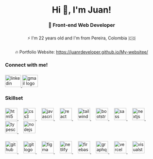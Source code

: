 <h1 align="center">Hi 👋, I'm Juan!</h1>

###

<h3 align="center">📌 Front-end Web Developer</h3>

###

<p align="center">⚡️ I'm 22 years old and I'm from Pereira, Colombia 🇨🇴</p>

###

<div align="center">
    <p>🔥 Portfolio Website:
   <a href="https://juanrdeveloper.github.io/My-websitee/" target="_blank">https://juanrdeveloper.github.io/My-websitee/</a>
      </p>
  </div>

###

<h3 align="left">Connect with me!</h3>

###

<div align="left">

  </a>
  <a href="https://www.linkedin.com/in/juan-david-702a6a306/" target="_blank">
    <img src="https://raw.githubusercontent.com/maurodesouza/profile-readme-generator/master/src/assets/icons/social/linkedin/default.svg" width="52" height="40" alt="linkedin logo"  />
  </a>
 
  <a href="mailto:medrandajuan843@gmail.com" target="_blank">
    <img src="https://raw.githubusercontent.com/maurodesouza/profile-readme-generator/master/src/assets/icons/social/gmail/default.svg" width="52" height="40" alt="gmail logo"  />
  </a>
</div>

###

<h3 align="left">Skillset</h3>

###

<div align="left">
  <a target="_blank" href="https://developer.mozilla.org/es/docs/Web/HTML">
    <img
      src="https://skillicons.dev/icons?i=html"
      height="40"
      alt="html5 logo"
    />
  </a>
  <img width="12" />
  <a target="_blank" href="https://developer.mozilla.org/en-US/docs/Web/CSS">
    <img src="https://skillicons.dev/icons?i=css" height="40" alt="css3 logo" />
  </a>
  <img width="12" />
  <a
    target="_blank"
    href="https://developer.mozilla.org/es/docs/Web/JavaScript"
  >
    <img
      src="https://skillicons.dev/icons?i=js"
      height="40"
      alt="javascript logo"
    />
  </a>
  <img width="12" />
  <a target="_blank" href="https://react.dev/">
    <img
      src="https://skillicons.dev/icons?i=react"
      height="40"
      alt="react logo"
    />
  </a>
  <img width="12" />
  <a target="_blank" href="https://tailwindcss.com/">
    <img
      src="https://skillicons.dev/icons?i=tailwind"
      height="40"
      alt="tailwindcss logo"
    />
  </a>
  <img width="12" />
  <a target="_blank" href="https://getbootstrap.com/">
    <img
      src="https://skillicons.dev/icons?i=bootstrap"
      height="40"
      alt="bootstrap logo"
    />
  </a>
  <img width="12" />
  <a target="_blank" href="https://sass-lang.com/">
    <img
      src="https://skillicons.dev/icons?i=sass"
      height="40"
      alt="sass logo"
    />
  </a>
  <img width="12" />
  <a target="_blank" href="https://nextjs.org/">
    <img
      src="https://skillicons.dev/icons?i=nextjs"
      height="40"
      alt="nextjs logo"
    />
  </a>
  <img width="12" />
  <a target="_blank" href="https://www.typescriptlang.org/">
    <img
      src="https://skillicons.dev/icons?i=typescript"
      height="40"
      alt="typescript logo"
    />
  </a>
    <img width="12" />
  <a target="_blank" href="https://nodejs.org/en">
    <img
      src="https://skillicons.dev/icons?i=nodejs"
      height="40"
      alt="nodejs logo"
    />
  </a>
</div>

###
<div align="left">
  <a target="_blank" href="https://github.com/">
    <img
      src="https://skillicons.dev/icons?i=github"
      height="40"
      alt="github logo"
    />
  </a>
  <img width="12" />
  <a target="_blank" href="https://git-scm.com/">
    <img src="https://skillicons.dev/icons?i=git" height="40" alt="git logo" />
  </a>
  </a>
  <img width="12" />
  <a target="_blank" href="https://www.figma.com/">
    <img
      src="https://skillicons.dev/icons?i=figma"
      height="40"
      alt="figma logo"
    />
  </a>
  <img width="12" />
  <a target="_blank" href="https://www.netlify.com/">
    <img
      src="https://skillicons.dev/icons?i=netlify"
      height="40"
      alt="netlify logo"
    />
  </a>
  <img width="12" />
  <a target="_blank" href="https://firebase.google.com/">
    <img
      src="https://skillicons.dev/icons?i=firebase"
      height="40"
      alt="firebase logo"
    />
  </a>
   <img width="12" />
  <a target="_blank" href="https://graphql.org/">
    <img
      src="https://skillicons.dev/icons?i=graphql"
      height="40"
      alt="graphql logo"
    />
  </a>
  <img width="12" />
  <a target="_blank" href="https://vercel.com/">
    <img
      src="https://skillicons.dev/icons?i=vercel"
      height="40"
      alt="vercel logo"
    />
  </a>
   <img width="12" />
  <a target="_blank" href="https://code.visualstudio.com/">
    <img
      src="https://skillicons.dev/icons?i=visualstudio"
      height="40"
      alt="visualstudiocode logo"
    />
  </a>

###


    
 
 




